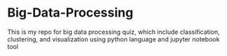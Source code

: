 # Big-Data-Processing

This is my repo for big data processing quiz, which include classification, clustering, and visualization using python language and jupyter notebook tool 

